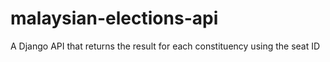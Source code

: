# malaysian-elections-api
A Django API that returns the result for each constituency using the seat ID
